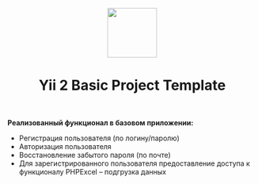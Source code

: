 <p align="center">
    <a href="https://github.com/yiisoft" target="_blank">
        <img src="https://avatars0.githubusercontent.com/u/993323" height="100px">
    </a>
    <h1 align="center">Yii 2 Basic Project Template</h1>
    <br>
</p>

**Реализованный функционал в базовом приложении:** 
- Регистрация пользователя (по логину/паролю)
- Авторизация пользователя
- Восстановление забытого пароля (по почте)
- Для зарегистрированного пользователя предоставление доступа к функционалу PHPExcel – подгрузка данных 

